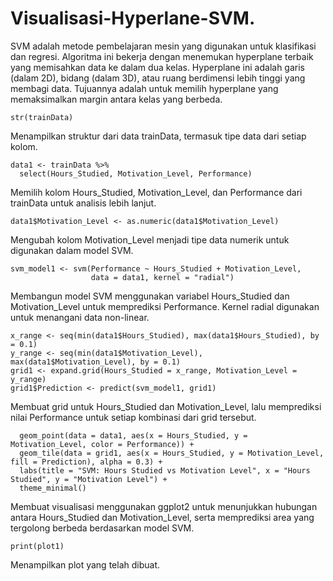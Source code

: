 # Visualisasi-Hyperlane-SVM.
SVM adalah metode pembelajaran mesin yang digunakan untuk klasifikasi dan regresi. Algoritma ini bekerja dengan menemukan hyperplane terbaik yang memisahkan data ke dalam dua kelas. Hyperplane ini adalah garis (dalam 2D), bidang (dalam 3D), atau ruang berdimensi lebih tinggi yang membagi data. Tujuannya adalah untuk memilih hyperplane yang memaksimalkan margin antara kelas yang berbeda.
```
str(trainData)
```
Menampilkan struktur dari data trainData, termasuk tipe data dari setiap kolom.
```
data1 <- trainData %>%
  select(Hours_Studied, Motivation_Level, Performance)
```
Memilih kolom Hours_Studied, Motivation_Level, dan Performance dari trainData untuk analisis lebih lanjut.

```
data1$Motivation_Level <- as.numeric(data1$Motivation_Level)
```
Mengubah kolom Motivation_Level menjadi tipe data numerik untuk digunakan dalam model SVM.

```
svm_model1 <- svm(Performance ~ Hours_Studied + Motivation_Level, 
                  data = data1, kernel = "radial")
```
Membangun model SVM menggunakan variabel Hours_Studied dan Motivation_Level untuk memprediksi Performance. Kernel radial digunakan untuk menangani data non-linear.

```
x_range <- seq(min(data1$Hours_Studied), max(data1$Hours_Studied), by = 0.1)
y_range <- seq(min(data1$Motivation_Level), max(data1$Motivation_Level), by = 0.1)
grid1 <- expand.grid(Hours_Studied = x_range, Motivation_Level = y_range)
grid1$Prediction <- predict(svm_model1, grid1)
```
Membuat grid untuk Hours_Studied dan Motivation_Level, lalu memprediksi nilai Performance untuk setiap kombinasi dari grid tersebut.


```plot1 <- ggplot() +
  geom_point(data = data1, aes(x = Hours_Studied, y = Motivation_Level, color = Performance)) +
  geom_tile(data = grid1, aes(x = Hours_Studied, y = Motivation_Level, fill = Prediction), alpha = 0.3) +
  labs(title = "SVM: Hours Studied vs Motivation Level", x = "Hours Studied", y = "Motivation Level") +
  theme_minimal()
```
Membuat visualisasi menggunakan ggplot2 untuk menunjukkan hubungan antara Hours_Studied dan Motivation_Level, serta memprediksi area yang tergolong berbeda berdasarkan model SVM.

```
print(plot1)
```
Menampilkan plot yang telah dibuat.

